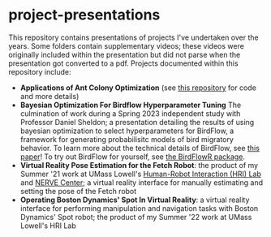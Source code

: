 # project-presentations
This repository contains presentations of projects I've undertaken over the years. Some folders contain supplementary videos; these videos were originally included within the presentation but did not parse when the presentation got converted to  a pdf. Projects documented within this repository include:

- **Applications of Ant Colony Optimization** (see [this repository](https://github.com/jacobe90/aco-applications) for code and  more details)
- **Bayesian Optimization For Birdflow Hyperparameter Tuning** The culmination of work during a Spring 2023 independent study with Professor Daniel Sheldon; a presentation detailing the results of using bayesian optimization to select hyperparameters for BirdFlow, a framework for generating probabilisitc models of bird migratory behavior. To learn more about the technical details of BirdFlow, see [this paper](https://besjournals.onlinelibrary.wiley.com/doi/full/10.1111/2041-210X.14052)! To try out BirdFlow for yourself, see [the BirdFlowR package](https://birdflow-science.github.io/BirdFlowR/articles/BirdFlowR.html).
- **Virtual Reality Pose Estimation for the Fetch Robot**: the product of my Summer '21 work at UMass Lowell's [Human-Robot Interaction (HRI) Lab](https://www.uml-hri-lab.com/) and [NERVE Center](https://www.uml.edu/research/nerve/); a virtual reality interface for manually estimating and setting the pose of the Fetch robot
- **Operating Boston Dynamics' Spot In Virtual Reality**: a virtual reality interface for performing manipulation and navigation tasks with Boston Dynamics' Spot robot; the product of my Summer '22 work at UMass Lowell's HRI Lab

